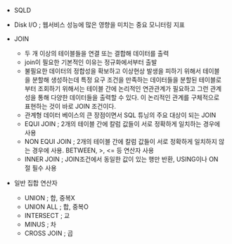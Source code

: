 - SQLD

- Disk I/O ; 웹서비스 성능에 많은 영향을 미치는 중요 모니터링 지표

- JOIN
    - 두 개 이상의 테이블들을 연결 또는 결합해 데이터를 출력
    - join이 필요한 기본적인 이유는 정규화에서부터 출발
    - 불필요한 데이터의 정합성을 확보하고 이상현상 발생을 피하기 위해서 테이블을 분할해 생성하는데 특정 요구 조건을 만족하는 데이터들을 분할된 테이블로부터 조회하기 위해서는 테이블 간에 논리적인 연관관계가 필요하고 그런 관계성을 통해 다양한 데이터들을 출력할 수 있다. 이 논리적인 관계를 구체적으로 표현하는 것이 바로 JOIN 조건이다.
    - 관계형 데이터 베이스의 큰 장점이면서 SQL 튜닝의 주요 대상이 되는 JOIN
    - EQUI JOIN ; 2개의 테이블 간에 칼럼 값들이 서로 정확하게 일치하는 경우에 사용
    - NON EQUI JOIN ; 2개의 테이블 간에 칼럼 값들이 서로 정확하게 일치하지 않는 경우에 사용. BETWEEN, >, <= 등 연산자 사용
    - INNER JOIN ; JOIN조건에서 동일한 값이 있는 행만 반환, USING이나 ON 절 필수 사용

- 일반 집합 연산자
  - UNION ; 합, 중복X
  - UNION ALL ; 합, 중복O
  - INTERSECT ; 교
  - MINUS ; 차
  - CROSS JOIN ; 곱
